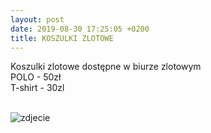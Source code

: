 ```yaml
---
layout: post
date: 2019-08-30 17:25:05 +0200
title: KOSZULKI ZLOTOWE
---
```

Koszulki zlotowe dostępne w biurze zlotowym <br/>
POLO - 50zł <br/>
T-shirt - 30zl <br/> <br/>
<p><img src="https://scontent-waw1-1.xx.fbcdn.net/v/t1.0-9/69540310_2228052503984573_8718492906018570240_n.jpg?_nc_cat=101&_nc_oc=AQmYkHELmOGgCr-HqEVqD7Q96o9XvzVRARoHyp3AcmTmYBOjbK7hQWC0lOlC8YmqWkc&_nc_ht=scontent-waw1-1.xx&oh=35c4e233fbf2fe9885db2a35b550036d&oe=5E031169" alt="zdjecie" /></p>
